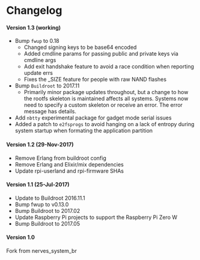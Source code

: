 # Changelog

#### Version 1.3 (working)
* Bump `fwup` to 0.18
   - Changed signing keys to be base64 encoded
   - Added cmdline params for passing public and private keys via cmdline args
   - Add exit handshake feature to avoid a race condition when reporting update errs
   - Fixes the _SIZE feature for people with raw NAND flashes
* Bump `Buildroot` to 2017.11
   - Primarily minor package updates throughout, but a change to how the rootfs
     skeleton is maintained affects all systems.  Systems now need to specify a
     custom skeleton or receive an error. The error message has details.
* Add `nbtty` experimental package for gadget mode serial issues
* Added a patch to `e2fsprogs` to avoid hanging on a lack of entropy during
  system startup when formating the application partition

#### Version 1.2 (29-Nov-2017)
- Remove Erlang from buildroot config
- Remove Erlang and Elixir/mix dependencies
- Update rpi-userland and rpi-firmware SHAs

#### Version 1.1 (25-Jul-2017)
- Update to Buildroot 2016.11.1
- Bump fwup to v0.13.0
- Bump Buildroot to 2017.02
- Update Raspberry Pi projects to support the Raspberry Pi Zero W
- Bump Buildroot to 2017.05

#### Version 1.0
Fork from nerves_system_br
